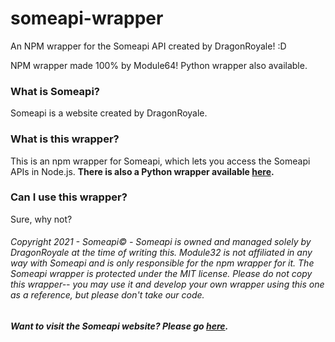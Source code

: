 # someapi-wrapper
An NPM wrapper for the Someapi API created by DragonRoyale! :D

NPM wrapper made 100% by Module64! Python wrapper also available.

### What is Someapi?
Someapi is a website created by DragonRoyale.

### What is this wrapper?
This is an npm wrapper for Someapi, which lets you access the Someapi APIs in Node.js. **There is also a Python wrapper available [here](https://github.com/DragonRoyal/SomeApi_pw).**

### Can I use this wrapper?
Sure, why not?

###### Copyright 2021 - Someapi© - Someapi is owned and managed solely by DragonRoyale at the time of writing this. Module32 is not affiliated in any way with Someapi and is only responsible for the npm wrapper for it. The Someapi wrapper is protected under the MIT license. Please do not copy this wrapper-- you may use it and develop your own wrapper using this one as a reference, but please don't take our code.

###### **Want to visit the Someapi website? Please go [here](https://someapi.xyz).**